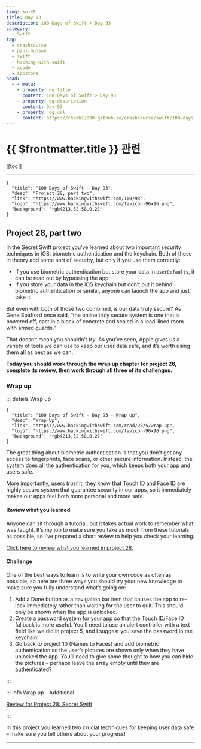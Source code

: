 ```yaml
---
lang: ko-KR
title: Day 93
description: 100 Days of Swift > Day 93
category:
  - Swift
tag: 
  - crashcourse
  - paul-hudson
  - swift
  - hacking-with-swift
  - xcode
  - appstore
head:
  - - meta:
    - property: og:title
      content: 100 Days of Swift > Day 93
    - property: og:description
      content: Day 93
    - property: og:url
      content: https://chanhi2000.github.io/crashcourse/swift/100-days-of-swift/93.html
---
```


# {{ $frontmatter.title }} 관련

[[toc]]

---

```component VPCard
{
  "title": "100 Days of Swift - Day 93",
  "desc": "Project 28, part two",
  "link": "https://www.hackingwithswift.com/100/93",
  "logo": "https://www.hackingwithswift.com/favicon-96x96.png",
  "background": "rgb(213,52,58,0.2)"
}
```

## Project 28, part two

In the Secret Swift project you’ve learned about two important security techniques in iOS: biometric authentication and the keychain. Both of these in theory add some sort of security, but only if you use them correctly:

- If you use biometric authentication but store your data in `UserDefaults`, it can be read out by bypassing the app.
- If you store your data in the iOS keychain but don’t put it behind biometric authentication or similar, anyone can launch the app and just take it.

But even with both of those two combined, is our data truly secure? As Gene Spafford once said, “the online truly secure system is one that is powered off, cast in a block of concrete and sealed in a lead-lined room with armed guards.”

That doesn’t mean you shouldn’t _try_. As you’ve seen, Apple gives us a variety of tools we can use to keep our user data safe, and it’s worth using them all as best as we can.

__Today you should work through the wrap up chapter for project 28, complete its review, then work through all three of its challenges.__

### Wrap up

::: details Wrap up

```component VPCard
{
  "title": "100 Days of Swift - Day 93 - Wrap Up",
  "desc": "Wrap Up",
  "link": "https://www.hackingwithswift.com/read/28/5/wrap-up",
  "logo": "https://www.hackingwithswift.com/favicon-96x96.png",
  "background": "rgb(213,52,58,0.2)"
}
```

<VidStack src="youtube/4-VfhcMSvSY" />

The great thing about biometric authentication is that you don't get any access to fingerprints, face scans, or other secure information. Instead, the system does all the authentication for you, which keeps both your app and users safe.

More importantly, users _trust_ it: they know that Touch ID and Face ID are highly secure system that guarantee security in our apps, so it immediately makes our apps feel both more personal and more safe.

#### Review what you learned

Anyone can sit through a tutorial, but it takes actual work to remember what was taught. It’s my job to make sure you take as much from these tutorials as possible, so I’ve prepared a short review to help you check your learning.

[Click here to review what you learned in project 28.][project-28-secret-swift]

#### Challenge

One of the best ways to learn is to write your own code as often as possible, so here are three ways you should try your new knowledge to make sure you fully understand what’s going on:

1. Add a Done button as a navigation bar item that causes the app to re-lock immediately rather than waiting for the user to quit. This should only be shown when the app is unlocked.
2. Create a password system for your app so that the Touch ID/Face ID fallback is more useful. You'll need to use an alert controller with a text field like we did in project 5, and I suggest you save the password in the keychain!
3. Go back to project 10 (Names to Faces) and add biometric authentication so the user’s pictures are shown only when they have unlocked the app. You’ll need to give some thought to how you can hide the pictures – perhaps leave the array empty until they are authenticated?

:::

::: info Wrap up - Additional

[Review for Project 28: Secret Swift][project-28-secret-swift]

:::

In this project you learned two crucial techniques for keeping user data safe – make sure you tell others about your progress!

---

<TagLinks />

[project-28-secret-swift]: https://www.hackingwithswift.com/review/hws/project-28-secret-swift